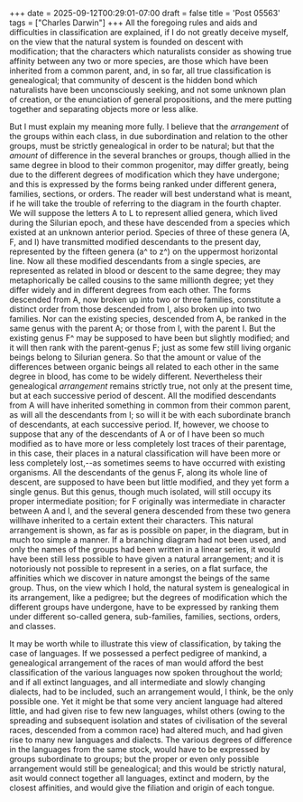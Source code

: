 +++
date = 2025-09-12T00:29:01-07:00
draft = false
title = 'Post 05563'
tags = ["Charles Darwin"]
+++
All the foregoing rules and aids and difficulties in classification are explained, if I do not greatly deceive myself, on the view that the natural system is founded on descent with modification; that the characters which naturalists consider as showing true affinity between any two or more species, are those which have been inherited from a common parent, and, in so far, all true classification is genealogical; that community of descent is the hidden bond which naturalists have been unconsciously seeking, and not some unknown plan of creation, or the enunciation of general propositions, and the mere putting together and separating objects more or less alike.

But I must explain my meaning more fully. I believe that the _arrangement_ of the groups within each class, in due subordination and relation to the other groups, must be strictly genealogical in order to be natural; but that the _amount_ of difference in the several branches or groups, though allied in the same degree in blood to their common progenitor, may differ greatly, being due to the different degrees of modification which they have undergone; and this is expressed by the forms being ranked under different genera, families, sections, or orders. The reader will best understand what is meant, if he will take the trouble of referring to the diagram in the fourth chapter. We will suppose the letters A to L to represent allied genera, which lived during the Silurian epoch, and these have descended from a species which existed at an unknown anterior period. Species of three of these genera (A, F, and I) have transmitted modified descendants to the present day, represented by the fifteen genera (a^ to z^) on the uppermost horizontal line. Now all these modified descendants from a single species, are represented as related in blood or descent to the same degree; they may metaphorically be called cousins to the same millionth degree; yet they differ widely and in different degrees from each other. The forms descended from A, now broken up into two or three families, constitute a distinct order from those descended from I, also broken up into two families. Nor can the existing species, descended from A, be ranked in the same genus with the parent A; or those from I, with the parent I. But the existing genus F^ may be supposed to have been but slightly modified; and it will then rank with the parent-genus F; just as some few still living organic beings belong to Silurian genera. So that the amount or value of the differences between organic beings all related to each other in the same degree in blood, has come to be widely different. Nevertheless their genealogical _arrangement_ remains strictly true, not only at the present time, but at each successive period of descent. All the modified descendants from A will have inherited something in common from their common parent, as will all the descendants from I; so will it be with each subordinate branch of descendants, at each successive period. If, however, we choose to suppose that any of the descendants of A or of I have been so much modified as to have more or less completely lost traces of their parentage, in this case, their places in a natural classification will have been more or less completely lost,--as sometimes seems to have occurred with existing organisms. All the descendants of the genus F, along its whole line of descent, are supposed to have been but little modified, and they yet form a single genus. But this genus, though much isolated, will still occupy its proper intermediate position; for F originally was intermediate in character between A and I, and the several genera descended from these two genera willhave inherited to a certain extent their characters. This natural arrangement is shown, as far as is possible on paper, in the diagram, but in much too simple a manner. If a branching diagram had not been used, and only the names of the groups had been written in a linear series, it would have been still less possible to have given a natural arrangement; and it is notoriously not possible to represent in a series, on a flat surface, the affinities which we discover in nature amongst the beings of the same group. Thus, on the view which I hold, the natural system is genealogical in its arrangement, like a pedigree; but the degrees of modification which the different groups have undergone, have to be expressed by ranking them under different so-called genera, sub-families, families, sections, orders, and classes.

It may be worth while to illustrate this view of classification, by taking the case of languages. If we possessed a perfect pedigree of mankind, a genealogical arrangement of the races of man would afford the best classification of the various languages now spoken throughout the world; and if all extinct languages, and all intermediate and slowly changing dialects, had to be included, such an arrangement would, I think, be the only possible one. Yet it might be that some very ancient language had altered little, and had given rise to few new languages, whilst others (owing to the spreading and subsequent isolation and states of civilisation of the several races, descended from a common race) had altered much, and had given rise to many new languages and dialects. The various degrees of difference in the languages from the same stock, would have to be expressed by groups subordinate to groups; but the proper or even only possible arrangement would still be genealogical; and this would be strictly natural, asit would connect together all languages, extinct and modern, by the closest affinities, and would give the filiation and origin of each tongue.
